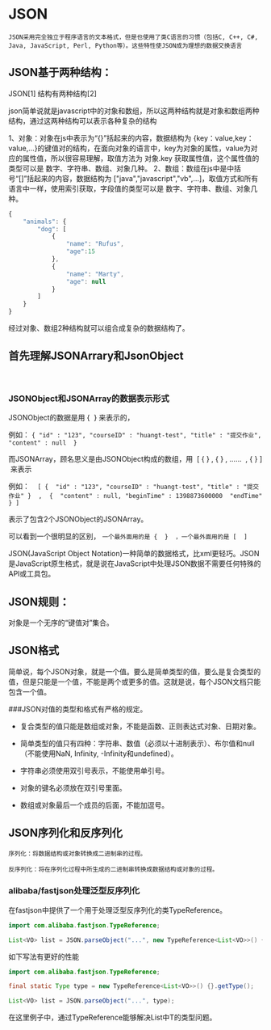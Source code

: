



# JSON

`JSON采用完全独立于程序语言的文本格式，但是也使用了类C语言的习惯（包括C, C++, C#, Java, JavaScript, Perl, Python等）。这些特性使JSON成为理想的数据交换语言`



## JSON基于两种结构：
JSON[1] 结构有两种结构[2]

json简单说就是javascript中的对象和数组，所以这两种结构就是对象和数组两种结构，通过这两种结构可以表示各种复杂的结构

1、对象：对象在js中表示为“{}”括起来的内容，数据结构为 {key：value,key：value,...}的键值对的结构，在面向对象的语言中，key为对象的属性，value为对应的属性值，所以很容易理解，取值方法为 对象.key 获取属性值，这个属性值的类型可以是 数字、字符串、数组、对象几种。
2、数组：数组在js中是中括号“[]”括起来的内容，数据结构为 ["java","javascript","vb",...]，取值方式和所有语言中一样，使用索引获取，字段值的类型可以是 数字、字符串、数组、对象几种。

```js
{
    "animals": {
        "dog": [
            {
                "name": "Rufus",
                "age":15
            },
            {
                "name": "Marty",
                "age": null
            }
        ]
    }
}
```
经过对象、数组2种结构就可以组合成复杂的数据结构了。



## 首先理解JSONArrary和JsonObject
 

### JSONObject和JSONArray的数据表示形式

JSONObject的数据是用 {  } 来表示的，

例如：
`{ "id" : "123", "courseID" : "huangt-test", "title" : "提交作业", "content" : null  }`

而JSONArray，顾名思义是由JSONObject构成的数组，用  [ { } , { } , ......  , { } ]  来表示

例如：   
`[ {  "id" : "123", "courseID" : "huangt-test", "title" : "提交作业" }  ,  {  "content" : null, "beginTime" : 1398873600000  "endTime" } ]`

表示了包含2个JSONObject的JSONArray。

可以看到一个很明显的区别，
`一个最外面用的是 {  }  ，一个最外面用的是 [  ]`




JSON(JavaScript Object Notation)一种简单的数据格式，比xml更轻巧。JSON是JavaScript原生格式，就是说在JavaScript中处理JSON数据不需要任何特殊的API或工具包。

## JSON规则：
对象是一个无序的“键值对”集合。

## JSON格式

简单说，每个JSON对象，就是一个值。要么是简单类型的值，要么是复合类型的值，但是只能是一个值，不能是两个或更多的值。这就是说，每个JSON文档只能包含一个值。

###JSON对值的类型和格式有严格的规定。

- 复合类型的值只能是数组或对象，不能是函数、正则表达式对象、日期对象。

- 简单类型的值只有四种：字符串、数值（必须以十进制表示）、布尔值和null（不能使用NaN, Infinity, -Infinity和undefined）。

- 字符串必须使用双引号表示，不能使用单引号。

- 对象的键名必须放在双引号里面。

- 数组或对象最后一个成员的后面，不能加逗号。




## JSON序列化和反序列化

`序列化：将数据结构或对象转换成二进制串的过程。`

`反序列化：将在序列化过程中所生成的二进制串转换成数据结构或对象的过程。`


### alibaba/fastjson处理泛型反序列化

在fastjson中提供了一个用于处理泛型反序列化的类TypeReference。

```java
import com.alibaba.fastjson.TypeReference;

List<VO> list = JSON.parseObject("...", new TypeReference<List<VO>>() {});
```

如下写法有更好的性能
```java
import com.alibaba.fastjson.TypeReference;

final static Type type = new TypeReference<List<VO>>() {}.getType();

List<VO> list = JSON.parseObject("...", type);
```

在这里例子中，通过TypeReference能够解决List中T的类型问题。




